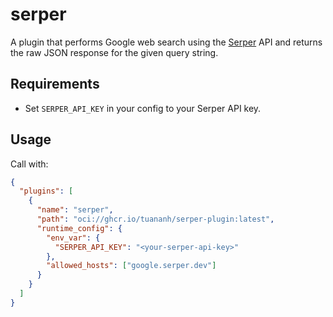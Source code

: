 # serper

A plugin that performs Google web search using the [Serper](https://serper.dev) API and returns the raw JSON response for the given query string.

## Requirements

- Set `SERPER_API_KEY` in your config to your Serper API key.

## Usage

Call with:
```json
{
  "plugins": [
    {
      "name": "serper",
      "path": "oci://ghcr.io/tuananh/serper-plugin:latest",
      "runtime_config": {
        "env_var": {
          "SERPER_API_KEY": "<your-serper-api-key>"
        },
        "allowed_hosts": ["google.serper.dev"] 
      }
    }
  ]
}
```
